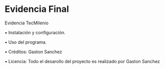 # Evidencia Final
Evidencia TecMilenio
</p>
<p>
• Instalación y configuración.
</p>
<p>
• Uso del programa.
</p>
<p>
• Créditos: Gaston Sanchez
</p>
<p>
• Licencia: Todo el desarollo del proyecto es realizado por Gaston Sanchez
